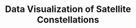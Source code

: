 ---
title: "Data Visualization of Satellite Constellations"
excerpt: "Snapshot of the two largest constellations based on NORAD TLE data.<br/><img src='/images/sl_constellation_animation_starlink.gif' width='650'><br/><img src='/images/sl_constellation_animation_starlink.gif' width='650'>"
collection: research-areas
---
